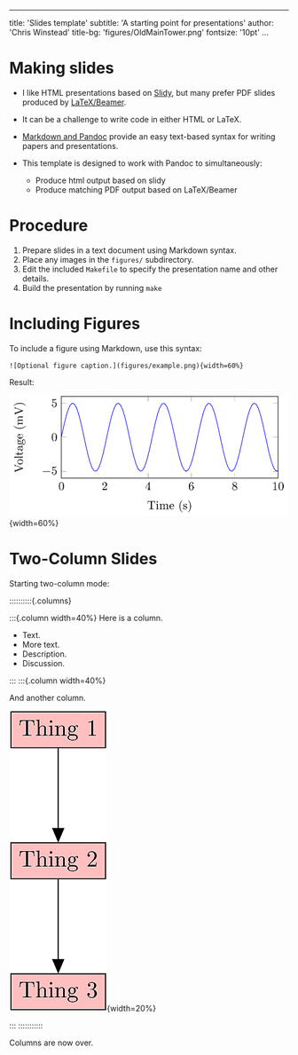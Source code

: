 
---
title: 'Slides template'
subtitle: 'A starting point for presentations'
author: 'Chris Winstead'
title-bg: 'figures/OldMainTower.png'
fontsize: '10pt'
...



# Making slides

* I like HTML presentations based on [Slidy](https://www.w3.org/Talks/Tools/Slidy2/Overview.html), but many 
prefer PDF slides produced by [LaTeX/Beamer](https://www.ctan.org/pkg/beamer).  


* It can be a challenge to write code in either HTML or LaTeX.  

* [Markdown and Pandoc]() provide an easy text-based syntax for writing papers and presentations.  
* This template is designed to work with Pandoc to simultaneously:

   - Produce html output based on slidy
   - Produce matching PDF output based on LaTeX/Beamer


# Procedure

 1. Prepare slides in a text document using Markdown syntax.
 2. Place any images in the `figures/` subdirectory.
 3. Edit the included `Makefile` to specify the presentation name and other details.
 4. Build the presentation by running `make`


# Including Figures

To include a figure using Markdown, use this syntax:

```
![Optional figure caption.](figures/example.png){width=60%}
```

Result:

![Optional figure caption.](figures/example.png){width=60%}




# Two-Column Slides

Starting two-column mode:

::::::::::{.columns}

:::{.column width=40%}
Here is a column.

* Text.
* More text.
* Description.
* Discussion.

:::
:::{.column width=40%}

And another column.

![A tall figure.](figures/tall_figure.png){width=20%}

:::
:::::::::::

Columns are now over.


